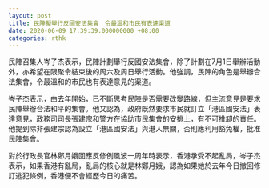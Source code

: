 ```yaml
---
layout: post
title: 民陣擬舉行反國安法集會　令最溫和市民有表達渠道　
date: 2020-06-09 17:39:39.000000000 +08:00
categories: rthk
---
```


民陣召集人岑子杰表示，民陣計劃舉行反國安法集會，除了計劃在7月1日舉辦活動外，亦希望在限聚令結束後的周六及周日舉行活動。他強調，民陣的角色是舉辦合法集會，令最溫和的市民也有表達意見的渠道。

岑子杰表示，由去年開始，已不斷思考民陣是否需要改變路線，但主流意見是要求民陣舉辦合法和平的集會。他又認為，政府既然要求市民就訂立「港區國安法」表達意見，政務司司長張建宗和警方在協助市民集會的安排上，有不可推卸的責任。他提到除非張建宗認為設立「港區國安法」與港人無關，否則應利用豁免權，批准民陣集會。

對於行政長官林鄭月娥回應反修例風波一周年時表示，香港承受不起亂局，岑子杰表示，如果香港有亂局，亂局的核心就是林鄭月娥，認為如果她於去年今日撤回修訂逃犯條例，香港便不會經歷今日的痛苦。
